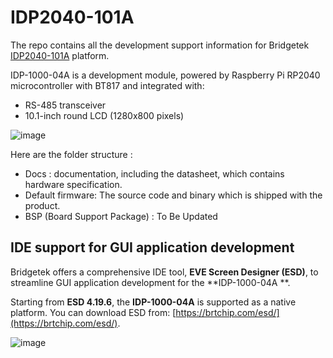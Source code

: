 # IDP2040-101A  


The repo contains all the development support information for Bridgetek [IDP2040-101A](https://brtchip.com/product/IDP-1000-04A/) platform. 

IDP-1000-04A is a development module, powered by Raspberry Pi RP2040 microcontroller with BT817 and integrated with:
*  RS-485 transceiver
*  10.1-inch round LCD (1280x800 pixels)

![image](https://github.com/user-attachments/assets/a44e468d-324e-4bbe-ab25-6fc0add3ba0c)



Here are the folder structure :  
* Docs : documentation, including the datasheet, which contains hardware specification.
* Default firmware:  The source code and binary which is shipped with the product.
* BSP (Board Support Package) :  To Be Updated  


## IDE support for GUI application development  

Bridgetek offers a comprehensive IDE tool, **EVE Screen Designer (ESD)**, to streamline GUI application development for the **IDP-1000-04A **.  

Starting from **ESD 4.19.6**, the **IDP-1000-04A** is supported as a native platform. You can download ESD from: [https://brtchip.com/esd/](https://brtchip.com/esd/).  


![image](https://github.com/user-attachments/assets/573c2c9b-e62f-4c92-a8d8-4794c39f6878)

